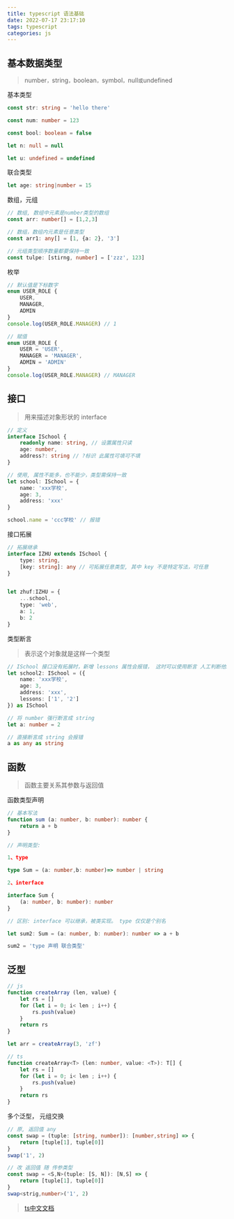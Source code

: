 ```yaml
---
title: typescript 语法基础
date: 2022-07-17 23:17:10
tags: typescript
categories: js
---
```


## 基本数据类型

> number`，`string`，`boolean`，`symbol`，`null`或`undefined

基本类型

```typescript
const str: string = 'hello there'

const num: number = 123

const bool: boolean = false

let n: null = null

let u: undefined = undefined
```

联合类型

```typescript
let age: string|number = 15
```

数组，元组

```typescript
// 数组, 数组中元素是number类型的数组
const arr: number[] = [1,2,3]

// 数组，数组内元素是任意类型
const arr1: any[] = [1, {a: 2}, '3']

// 元组类型顺序数量都要保持一致
const tulpe: [stirng, number] = ['zzz', 123]
```

枚举

```typescript
// 默认值是下标数字
enum USER_ROLE {
    USER,
    MANAGER,
    ADMIN
}
console.log(USER_ROLE.MANAGER) // 1

// 赋值
enum USER_ROLE {
    USER = 'USER',
    MANAGER = 'MANAGER',
    ADMIN = 'ADMIN'
}
console.log(USER_ROLE.MANAGER) // MANAGER

```

<!--more-->

## 接口

> 用来描述对象形状的 interface

```typescript
// 定义
interface ISchool {
    readonly name: string, // 设置属性只读
    age: number,
    address?: string // ?标识 此属性可填可不填
}

// 使用, 属性不能多，也不能少，类型需保持一致
let school: ISchool = {
    name: 'xxx学校',
    age: 3,
    address: 'xxx'
}

school.name = 'ccc学校' // 报错

```

接口拓展

```typescript
// 拓展继承
interface IZHU extends ISchool {
	type: string,
    [key: string]: any // 可拓展任意类型, 其中 key 不是特定写法，可任意
}


let zhuf:IZHU = {
    ...school,
    type: 'web',
    a: 1,
    b: 2
}
```

类型断言

> 表示这个对象就是这样一个类型

```typescript
// ISchool 接口没有拓展时，新增 lessons 属性会报错， 这时可以使用断言 人工判断他就是 ISchool 类型
let school2: ISchool = ({
	name: 'xxx学校',
    age: 3,
    address: 'xxx',
    lessons: ['1', '2']
}) as ISchool

// 将 number 强行断言成 string
let a: number = 2

// 直接断言成 string 会报错
a as any as string
```



## 函数

> 函数主要关系其参数与返回值

函数类型声明

```typescript
// 基本写法
function sum (a: number, b: number): number {
	return a + b
}

// 声明类型:

1、type

type Sum = (a: number,b: number)=> number | string

2、interface

interface Sum {
    (a: number, b: number): number
}

// 区别: interface 可以继承，被类实现。 type 仅仅是个别名

let sum2: Sum = (a: number, b: number): number => a + b

sum2 = 'type 声明 联合类型'
```



## 泛型



```typescript
// js
function createArray (len, value) {
    let rs = []
    for (let i = 0; i< len ; i++) {
        rs.push(value)
    }
    return rs
}

let arr = createArray(3, 'zf')

// ts
function createArray<T> (len: number, value: <T>): T[] {
    let rs = []
    for (let i = 0; i< len ; i++) {
        rs.push(value)
    }
    return rs
}

```

多个泛型， 元组交换

```typescript
// 原, 返回值 any
const swap = (tuple: [string, number]): [number,string] => {
	return [tuple[1], tuple[0]]
}
swap('1', 2)

// 改 返回值 随 传参类型
const swap = <S,N>(tuple: [S, N]): [N,S] => {
	return [tuple[1], tuple[0]]
}
swap<strig,number>('1', 2)
```









> [ts中文文档](https://www.tslang.cn/docs/handbook/interfaces.html)